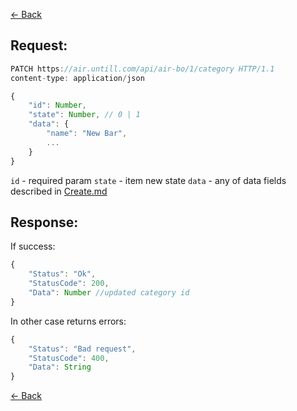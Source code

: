 [← Back](README.md)

## Request: 

```javascript
PATCH https://air.untill.com/api/air-bo/1/category HTTP/1.1
content-type: application/json

{
    "id": Number,
    "state": Number, // 0 | 1
    "data": {
        "name": "New Bar",
        ...
    }
}
```

`id` - required param
`state` - item new state
`data` - any of data fields described in [Create.md](Create.md)

## Response: 

If success:

```javascript 
{
    "Status": "Ok",
    "StatusCode": 200,
    "Data": Number //updated category id
}
```

In other case returns errors:

```javascript
{
    "Status": "Bad request",
    "StatusCode": 400,
    "Data": String
}
```

[← Back](README.md)